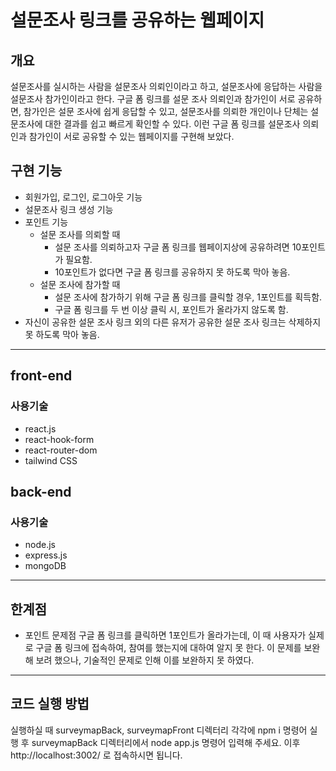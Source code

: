 # 설문조사 링크를 공유하는 웹페이지

## 개요
설문조사를 실시하는 사람을 설문조사 의뢰인이라고 하고, 설문조사에 응답하는 사람을 설문조사 참가인이라고 한다. 구글 폼 링크를 설문 조사 의뢰인과 참가인이 서로 공유하면, 참가인은 설문 조사에 쉽게 응답할 수 있고, 설문조사를 의뢰한 개인이나 단체는 설문조사에 대한 결과를 쉽고 빠르게 확인할 수 있다. 이런 구글 폼 링크를 설문조사 의뢰인과 참가인이 서로 공유할 수 있는 웹페이지를 구현해 보았다.

## 구현 기능
* 회원가입, 로그인, 로그아웃 기능
* 설문조사 링크 생성 기능
* 포인트 기능
    * 설문 조사를 의뢰할 때
        * 설문 조사를 의뢰하고자 구글 폼 링크를 웹페이지상에 공유하려면 10포인트가 필요함.
        * 10포인트가 없다면 구글 폼 링크를 공유하지 못 하도록 막아 놓음.
    * 설문 조사에 참가할 때
        * 설문 조사에 참가하기 위해 구글 폼 링크를 클릭할 경우, 1포인트를 획득함.
        * 구글 폼 링크를 두 번 이상 클릭 시, 포인트가 올라가지 않도록 함.
* 자신이 공유한 설문 조사 링크 외의 다른 유저가 공유한 설문 조사 링크는 삭제하지 못 하도록 막아 놓음.
------------

## front-end

### 사용기술
* react.js
* react-hook-form
* react-router-dom
* tailwind CSS

## back-end

### 사용기술
* node.js
* express.js
* mongoDB

----------

## 한계점

* 포인트 문제점
구글 폼 링크를 클릭하면 1포인트가 올라가는데, 이 때 사용자가 실제로 구글 폼 링크에 접속하여, 참여를 했는지에 대하여 알지 못 한다. 이 문제를 보완해 보려 했으나, 기술적인 문제로 인해 이를 보완하지 못 하였다.






---------
## 코드 실행 방법

실행하실 때 surveymapBack, surveymapFront 디렉터리 각각에 npm i 명령어 실행 후 surveymapBack 디렉터리에서 node app.js 명령어 입력해 주세요.
이후 http://localhost:3002/ 로 접속하시면 됩니다.
